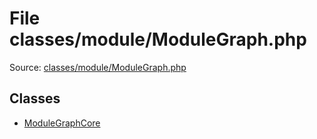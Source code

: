 File classes/module/ModuleGraph.php
=========

Source: [classes/module/ModuleGraph.php](https://github.com/PrestaShop/PrestaShop/blob/1.6.0.13/classes/module/ModuleGraph.php)


Classes
-------

* [ModuleGraphCore](class.ModuleGraphCore.md)

